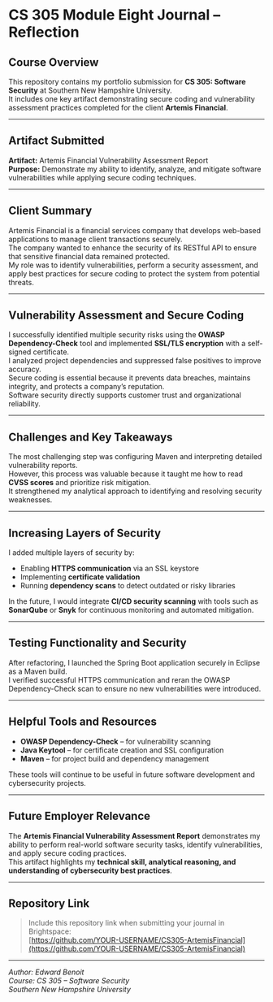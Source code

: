 # CS 305 Module Eight Journal – Reflection

## Course Overview
This repository contains my portfolio submission for **CS 305: Software Security** at Southern New Hampshire University.  
It includes one key artifact demonstrating secure coding and vulnerability assessment practices completed for the client **Artemis Financial**.

---

## Artifact Submitted
**Artifact:** Artemis Financial Vulnerability Assessment Report  
**Purpose:** Demonstrate my ability to identify, analyze, and mitigate software vulnerabilities while applying secure coding techniques.

---

## Client Summary
Artemis Financial is a financial services company that develops web-based applications to manage client transactions securely.  
The company wanted to enhance the security of its RESTful API to ensure that sensitive financial data remained protected.  
My role was to identify vulnerabilities, perform a security assessment, and apply best practices for secure coding to protect the system from potential threats.

---

## Vulnerability Assessment and Secure Coding
I successfully identified multiple security risks using the **OWASP Dependency-Check** tool and implemented **SSL/TLS encryption** with a self-signed certificate.  
I analyzed project dependencies and suppressed false positives to improve accuracy.  
Secure coding is essential because it prevents data breaches, maintains integrity, and protects a company’s reputation.  
Software security directly supports customer trust and organizational reliability.

---

## Challenges and Key Takeaways
The most challenging step was configuring Maven and interpreting detailed vulnerability reports.  
However, this process was valuable because it taught me how to read **CVSS scores** and prioritize risk mitigation.  
It strengthened my analytical approach to identifying and resolving security weaknesses.

---

##  Increasing Layers of Security
I added multiple layers of security by:
- Enabling **HTTPS communication** via an SSL keystore  
- Implementing **certificate validation**  
- Running **dependency scans** to detect outdated or risky libraries  

In the future, I would integrate **CI/CD security scanning** with tools such as **SonarQube** or **Snyk** for continuous monitoring and automated mitigation.

---

## Testing Functionality and Security
After refactoring, I launched the Spring Boot application securely in Eclipse as a Maven build.  
I verified successful HTTPS communication and reran the OWASP Dependency-Check scan to ensure no new vulnerabilities were introduced.

---

## Helpful Tools and Resources
- **OWASP Dependency-Check** – for vulnerability scanning  
- **Java Keytool** – for certificate creation and SSL configuration  
- **Maven** – for project build and dependency management  

These tools will continue to be useful in future software development and cybersecurity projects.

---

##  Future Employer Relevance
The **Artemis Financial Vulnerability Assessment Report** demonstrates my ability to perform real-world software security tasks, identify vulnerabilities, and apply secure coding practices.  
This artifact highlights my **technical skill, analytical reasoning, and understanding of cybersecurity best practices**.

---

## Repository Link
> Include this repository link when submitting your journal in Brightspace:  
> [https://github.com/YOUR-USERNAME/CS305-ArtemisFinancial](https://github.com/YOUR-USERNAME/CS305-ArtemisFinancial)

---

*Author: Edward Benoit*  
*Course: CS 305 – Software Security*  
*Southern New Hampshire University*
